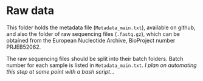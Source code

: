 # Raw data
This folder holds the metadata file (`Metadata_main.txt`), available on github, and also the folder of raw sequencing files (`.fastq.gz`), which can be obtained from the European Nucleotide Archive, BioProject number PRJEB52062.

The raw sequencing files should be split into their batch folders. Batch number for each sample is listed in `Metadata_main.txt`. *I plan on automating this step at some point with a bash script...*